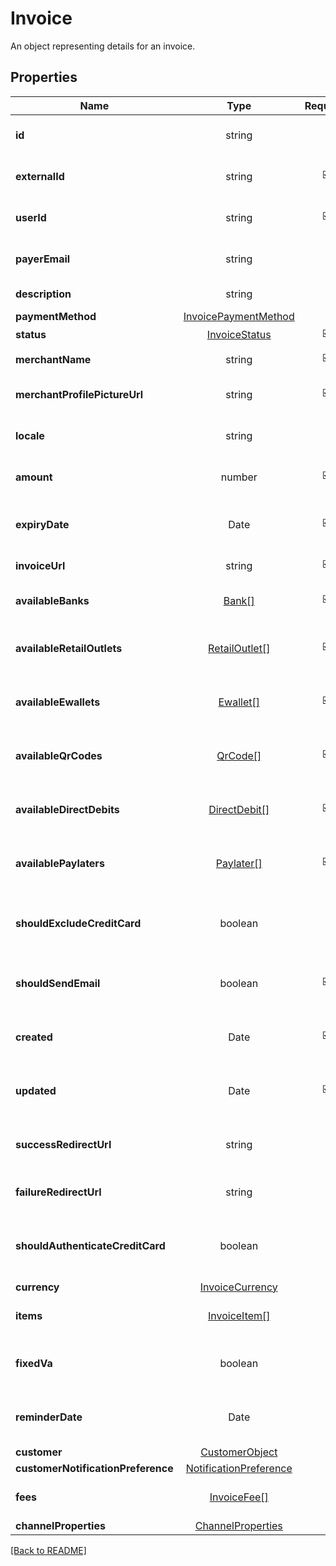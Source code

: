# Invoice

An object representing details for an invoice.

## Properties

| Name | Type | Required | Description | Examples |
|------------|:-------------:|:-------------:|-------------|:-------------:|
| **id** |string |  | The unique identifier for the invoice. | | |
| **externalId** |string | ☑️ | The external identifier for the invoice. | | |
| **userId** |string | ☑️ | The user ID associated with the invoice. | | |
| **payerEmail** |string |  | The email address of the payer. | | |
| **description** |string |  | A description of the invoice. | | |
| **paymentMethod** |[InvoicePaymentMethod](InvoicePaymentMethod.md) |  |  | | |
| **status** |[InvoiceStatus](InvoiceStatus.md) | ☑️ |  | | |
| **merchantName** |string | ☑️ | The name of the merchant. | | |
| **merchantProfilePictureUrl** |string | ☑️ | The URL of the merchant\&#39;s profile picture. | | |
| **locale** |string |  | The locale or language used for the invoice. | | |
| **amount** |number | ☑️ | The total amount of the invoice. | | |
| **expiryDate** |Date | ☑️ | Representing a date and time in ISO 8601 format. | | |
| **invoiceUrl** |string | ☑️ | The URL to view the invoice. | | |
| **availableBanks** |[Bank[]](Bank.md) | ☑️ | An array of available banks for payment. | | |
| **availableRetailOutlets** |[RetailOutlet[]](RetailOutlet.md) | ☑️ | An array of available retail outlets for payment. | | |
| **availableEwallets** |[Ewallet[]](Ewallet.md) | ☑️ | An array of available e-wallets for payment. | | |
| **availableQrCodes** |[QrCode[]](QrCode.md) | ☑️ | An array of available QR codes for payment. | | |
| **availableDirectDebits** |[DirectDebit[]](DirectDebit.md) | ☑️ | An array of available direct debit options for payment. | | |
| **availablePaylaters** |[Paylater[]](Paylater.md) | ☑️ | An array of available pay-later options for payment. | | |
| **shouldExcludeCreditCard** |boolean |  | Indicates whether credit card payments should be excluded. | | |
| **shouldSendEmail** |boolean | ☑️ | Indicates whether email notifications should be sent. | | |
| **created** |Date | ☑️ | Representing a date and time in ISO 8601 format. | | |
| **updated** |Date | ☑️ | Representing a date and time in ISO 8601 format. | | |
| **successRedirectUrl** |string |  | The URL to redirect to on successful payment. | | |
| **failureRedirectUrl** |string |  | The URL to redirect to on payment failure. | | |
| **shouldAuthenticateCreditCard** |boolean |  | Indicates whether credit card authentication is required. | | |
| **currency** |[InvoiceCurrency](InvoiceCurrency.md) |  |  | | |
| **items** |[InvoiceItem[]](InvoiceItem.md) |  | An array of items included in the invoice. | | |
| **fixedVa** |boolean |  | Indicates whether the virtual account is fixed. | | |
| **reminderDate** |Date |  | Representing a date and time in ISO 8601 format. | | |
| **customer** |[CustomerObject](CustomerObject.md) |  |  | | |
| **customerNotificationPreference** |[NotificationPreference](NotificationPreference.md) |  |  | | |
| **fees** |[InvoiceFee[]](InvoiceFee.md) |  | An array of fees associated with the invoice. | | |
| **channelProperties** |[ChannelProperties](ChannelProperties.md) |  |  | | |



[[Back to README]](../../README.md)
